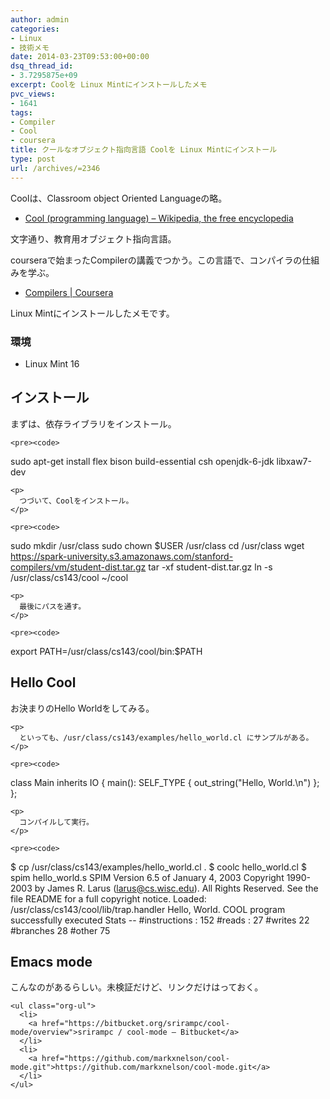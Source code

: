 ```yaml
---
author: admin
categories:
- Linux
- 技術メモ
date: 2014-03-23T09:53:00+00:00
dsq_thread_id:
- 3.7295875e+09
excerpt: Coolを Linux Mintにインストールしたメモ
pvc_views:
- 1641
tags:
- Compiler
- Cool
- coursera
title: クールなオブジェクト指向言語 Coolを Linux Mintにインストール
type: post
url: /archives/=2346
---
```


Coolは、Classroom object Oriented Languageの略。 

<ul class="org-ul">
  <li>
    <a href="https://en.wikipedia.org/wiki/Cool_(programming_language)">Cool (programming language) &#8211; Wikipedia, the free encyclopedia</a>
  </li>
</ul>

文字通り、教育用オブジェクト指向言語。 

courseraで始まったCompilerの講義でつかう。この言語で、コンパイラの仕組みを学ぶ。 

<ul class="org-ul">
  <li>
    <a href="https://www.coursera.org/course/compilers">Compilers | Coursera</a>
  </li>
</ul>

Linux Mintにインストールしたメモです。 

<div id="outline-container-sec-0-1" class="outline-3">
  <h3 id="sec-0-1">
    環境
  </h3>
  
  <div class="outline-text-3" id="text-0-1">
    <ul class="org-ul">
      <li>
        Linux Mint 16
      </li>
    </ul>
  </div></p>
</div>

<div id="outline-container-sec-1" class="outline-2">
  <h2 id="sec-1">
    インストール
  </h2>
  
  <div class="outline-text-2" id="text-1">
    <p>
      まずは、依存ライブラリをインストール。
    </p>
    
    <pre><code>
sudo apt-get install flex bison build-essential csh openjdk-6-jdk libxaw7-dev
</code></pre>
    
    <p>
      つづいて、Coolをインストール。
    </p>
    
    <pre><code>
sudo mkdir /usr/class
sudo chown $USER /usr/class
cd /usr/class
wget https://spark-university.s3.amazonaws.com/stanford-compilers/vm/student-dist.tar.gz
tar -xf student-dist.tar.gz
ln -s /usr/class/cs143/cool ~/cool
</code></pre>
    
    <p>
      最後にパスを通す。
    </p>
    
    <pre><code>
export PATH=/usr/class/cs143/cool/bin:$PATH
</code></pre></p>
  </div></p>
</div>

<div id="outline-container-sec-2" class="outline-2">
  <h2 id="sec-2">
    Hello Cool
  </h2>
  
  <div class="outline-text-2" id="text-2">
    <p>
      お決まりのHello Worldをしてみる。
    </p>
    
    <p>
      といっても、/usr/class/cs143/examples/hello_world.cl にサンプルがある。
    </p>
    
    <pre><code>
class Main inherits IO {
   main(): SELF_TYPE {
        out_string("Hello, World.\n")
   };
};
</code></pre>
    
    <p>
      コンパイルして実行。
    </p>
    
    <pre><code>
$ cp /usr/class/cs143/examples/hello_world.cl .
$ coolc hello_world.cl
$ spim hello_world.s
SPIM Version 6.5 of January 4, 2003
Copyright 1990-2003 by James R. Larus (larus@cs.wisc.edu).
All Rights Reserved.
See the file README for a full copyright notice.
Loaded: /usr/class/cs143/cool/lib/trap.handler
Hello, World.
COOL program successfully executed
Stats -- #instructions : 152
         #reads : 27  #writes 22  #branches 28  #other 75
</code></pre></p>
  </div></p>
</div>

<div id="outline-container-sec-3" class="outline-2">
  <h2 id="sec-3">
    Emacs mode
  </h2>
  
  <div class="outline-text-2" id="text-3">
    <p>
      こんなのがあるらしい。未検証だけど、リンクだけはっておく。
    </p>
    
    <ul class="org-ul">
      <li>
        <a href="https://bitbucket.org/srirampc/cool-mode/overview">srirampc / cool-mode — Bitbucket</a>
      </li>
      <li>
        <a href="https://github.com/markxnelson/cool-mode.git">https://github.com/markxnelson/cool-mode.git</a>
      </li>
    </ul>
  </div></p>
</div>